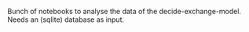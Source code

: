 Bunch of notebooks to analyse the data of the decide-exchange-model. Needs an (sqlite) database as input.